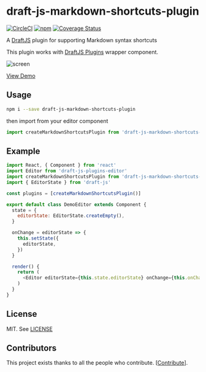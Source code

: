 # draft-js-markdown-shortcuts-plugin

[![CircleCI](https://circleci.com/gh/ngs/draft-js-markdown-shortcuts-plugin.svg?style=svg)](https://circleci.com/gh/ngs/draft-js-markdown-shortcuts-plugin) [![npm](https://img.shields.io/npm/v/draft-js-markdown-shortcuts-plugin.svg)][npm]
[![Coverage Status](https://coveralls.io/repos/github/ngs/draft-js-markdown-shortcuts-plugin/badge.svg?branch=master)](https://coveralls.io/github/ngs/draft-js-markdown-shortcuts-plugin?branch=master)

A [DraftJS] plugin for supporting Markdown syntax shortcuts

This plugin works with [DraftJS Plugins] wrapper component.

![screen](screen.gif)

[View Demo][demo]

## Usage

```sh
npm i --save draft-js-markdown-shortcuts-plugin
```

then import from your editor component

```js
import createMarkdownShortcutsPlugin from 'draft-js-markdown-shortcuts-plugin'
```

## Example

```js
import React, { Component } from 'react'
import Editor from 'draft-js-plugins-editor'
import createMarkdownShortcutsPlugin from 'draft-js-markdown-shortcuts-plugin'
import { EditorState } from 'draft-js'

const plugins = [createMarkdownShortcutsPlugin()]

export default class DemoEditor extends Component {
  state = {
    editorState: EditorState.createEmpty(),
  }

  onChange = editorState => {
    this.setState({
      editorState,
    })
  }

  render() {
    return (
      <Editor editorState={this.state.editorState} onChange={this.onChange} plugins={plugins} />
    )
  }
}
```

## License

MIT. See [LICENSE]

[demo]: https://ngs.github.io/draft-js-markdown-shortcuts-plugin
[draftjs]: https://facebook.github.io/draft-js/
[draftjs plugins]: https://github.com/draft-js-plugins/draft-js-plugins
[license]: ./LICENSE
[npm]: https://www.npmjs.com/package/draft-js-markdown-shortcuts-plugin

## Contributors

This project exists thanks to all the people who contribute. [[Contribute](CONTRIBUTING.md)].
<a href="graphs/contributors"></a>
